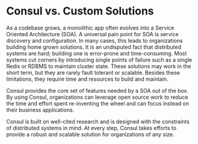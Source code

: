 # Consul vs. Custom Solutions

As a codebase grows, a monolithic app often evolves into a Service Oriented Architecture (SOA). A universal pain point for SOA is service discovery and configuration. In many cases, this leads to organizations building home grown solutions. It is an undisputed fact that distributed systems are hard; building one is error-prone and time-consuming. Most systems cut corners by introducing single points of failure such as a single Redis or RDBMS to maintain cluster state. These solutions may work in the short term, but they are rarely fault tolerant or scalable. Besides these limitations, they require time and resources to build and maintain.

Consul provides the core set of features needed by a SOA out of the box. By using Consul, organizations can leverage open source work to reduce the time and effort spent re-inventing the wheel and can focus instead on their business applications.

Consul is built on well-cited research and is designed with the constraints of distributed systems in mind. At every step, Consul takes efforts to provide a robust and scalable solution for organizations of any size.